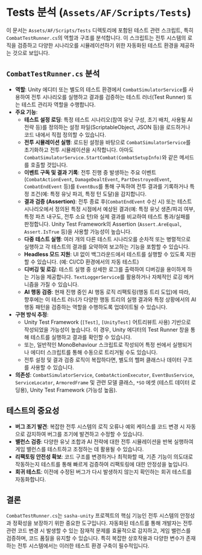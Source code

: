 # Tests 분석 (`Assets/AF/Scripts/Tests`)

이 문서는 `Assets/AF/Scripts/Tests` 디렉토리에 포함된 테스트 관련 스크립트, 특히 `CombatTestRunner.cs`의 역할과 구조를 분석합니다. 이 스크립트는 전투 시스템의 로직을 검증하고 다양한 시나리오를 시뮬레이션하기 위한 자동화된 테스트 환경을 제공하는 것으로 보입니다.

## `CombatTestRunner.cs` 분석

-   **역할**: Unity 에디터 또는 별도의 테스트 환경에서 `CombatSimulatorService`를 사용하여 전투 시나리오를 실행하고 결과를 검증하는 테스트 러너(Test Runner) 또는 테스트 관리자 역할을 수행합니다.
-   **주요 기능**:
    -   **테스트 설정 로딩**: 특정 테스트 시나리오(참여 유닛 구성, 초기 배치, 사용될 AI 전략 등)를 정의하는 설정 파일(ScriptableObject, JSON 등)을 로드하거나 코드 내에서 직접 정의할 수 있습니다.
    -   **전투 시뮬레이션 실행**: 로드된 설정을 바탕으로 `CombatSimulatorService`를 초기화하고 전투 시뮬레이션을 시작합니다. 아마도 `CombatSimulatorService.StartCombat(CombatSetupInfo)`와 같은 메서드를 호출할 것입니다.
    -   **이벤트 구독 및 결과 기록**: 전투 진행 중 발생하는 주요 이벤트(`CombatActionEvent`, `DamageDealtEvent`, `PartDestroyedEvent`, `CombatEndEvent` 등)를 `EventBus`를 통해 구독하여 전투 결과를 기록하거나 특정 조건(예: 특정 유닛 파괴, 특정 턴 도달)을 감지합니다.
    -   **결과 검증 (Assertion)**: 전투 종료 후(`CombatEndEvent` 수신 시) 또는 테스트 시나리오에서 정의된 특정 시점에서 예상된 결과(예: 특정 유닛 생존/파괴 여부, 특정 파츠 내구도, 전투 소요 턴)와 실제 결과를 비교하여 테스트 통과/실패를 판정합니다. Unity Test Framework의 Assertion (`Assert.AreEqual`, `Assert.IsTrue` 등)을 사용할 가능성이 높습니다.
    -   **다중 테스트 실행**: 여러 개의 다른 테스트 시나리오를 순차적 또는 병렬적으로 실행하고 각 테스트의 결과를 요약하여 보고하는 기능을 포함할 수 있습니다.
    -   **Headless 모드 지원**: UI 없이 백그라운드에서 테스트를 실행할 수 있도록 지원할 수 있습니다. (예: CI/CD 환경에서의 자동 테스트)
    -   **디버깅 및 로깅**: 테스트 실행 중 상세한 로그를 출력하여 디버깅을 용이하게 하는 기능을 제공합니다. `TextLoggerService`를 활용하거나 자체적인 로깅 메커니즘을 가질 수 있습니다.
    -   **AI 행동 검증**: 현재 진행 중인 AI 행동 로직 리팩토링(행동 트리 도입)에 따라, 향후에는 이 테스트 러너가 다양한 행동 트리의 실행 결과와 특정 상황에서의 AI 행동 패턴을 검증하는 역할을 수행하도록 업데이트될 수 있습니다.
-   **구현 방식 추정**:
    -   Unity Test Framework (`[Test]`, `[UnityTest]` 어트리뷰트 사용) 기반으로 작성되었을 가능성이 높습니다. 이 경우, Unity 에디터의 Test Runner 창을 통해 테스트를 실행하고 결과를 확인할 수 있습니다.
    -   또는, 일반적인 MonoBehaviour 스크립트로 작성되어 특정 씬에서 실행되거나 에디터 스크립트를 통해 수동으로 트리거될 수도 있습니다.
    -   전투 설정 및 결과 검증 로직이 복잡하다면, 별도의 헬퍼 클래스나 데이터 구조를 사용할 수 있습니다.
-   **의존성**: `CombatSimulatorService`, `CombatActionExecutor`, `EventBusService`, `ServiceLocator`, `ArmoredFrame` 및 관련 모델 클래스, `*SO` 에셋 (테스트 데이터 로딩용), Unity Test Framework (가능성 높음).

## 테스트의 중요성

-   **버그 조기 발견**: 복잡한 전투 시스템의 로직 오류나 예외 케이스를 코드 변경 시 자동으로 감지하여 버그를 조기에 발견하고 수정할 수 있습니다.
-   **밸런스 검증**: 다양한 유닛 조합과 AI 전략에 대한 전투 시뮬레이션을 반복 실행하여 게임 밸런스를 테스트하고 조정하는 데 활용될 수 있습니다.
-   **리팩토링 안전성 확보**: 코드 구조를 변경하거나 최적화할 때, 기존 기능이 의도대로 작동하는지 테스트를 통해 빠르게 검증하여 리팩토링에 대한 안정성을 높입니다.
-   **회귀 테스트**: 이전에 수정된 버그가 다시 발생하지 않는지 확인하는 회귀 테스트를 자동화합니다.

## 결론

`CombatTestRunner.cs`는 `sasha-unity` 프로젝트의 핵심 기능인 전투 시스템의 안정성과 정확성을 보장하기 위한 중요한 도구입니다. 자동화된 테스트를 통해 개발자는 전투 관련 코드 변경 시 발생할 수 있는 잠재적 문제를 효율적으로 감지하고, 게임 밸런스를 검증하며, 코드 품질을 유지할 수 있습니다. 특히 복잡한 상호작용과 다양한 변수가 존재하는 전투 시스템에서는 이러한 테스트 환경 구축이 필수적입니다. 